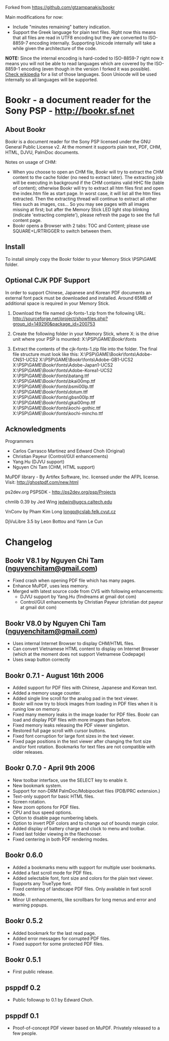Forked from https://github.com/gtzampanakis/bookr 

Main modifications for now:
* Include "minutes remaining" battery indication.
* Support the Greek language for plain text files. Right now this means that all files are read in UTF8 encoding but they are converted to ISO-8859-7 encoding internally. Supporting Unicode internally will take a while given the architecture of the code.

__NOTE:__ Since the internal encoding is hard-coded to ISO-8859-7 right now it means you will not be able to read languages which are covered by the ISO-8859-1 encoding (even though in the version I forked it was possible). [Check wikipedia](https://en.wikipedia.org/wiki/ISO/IEC_8859-1#Coverage) for a list of those languages. Soon Uniocde will be used internally so all languages will be supported.

# Bookr - a document reader for the Sony PSP - http://bookr.sf.net

## About Bookr

Bookr is a document reader for the Sony PSP licensed under the GNU General
Public License v2. At the moment it supports plain text, PDF, CHM, HTML, 
DJVU, PalmDoc documents.

Notes on usage of CHM:
- When you choose to open an CHM file, Bookr will try to extract the CHM content
to the cache folder (no need to extract later). The extracting job will be executing
in background if the CHM contains valid HHC file (table of content); otherwise
Bookr will try to extract all htm files first and open the index.htm file as
start page. In worst case, it will list all the htm files extracted. Then the
extracting thread will continue to extract all other files such as images, css...
So you may see pages with all images missing at first; but after the Memory Stick
LED light stop blinking (indicate 'extracting complete'), please refresh the page
to see the full content page.
- Bookr opens a Browser with 2 tabs: TOC and Content; please use SQUARE+L/RTRIGGER
to switch between them.

## Install
To install simply copy the Bookr folder to your Memory Stick \PSP\GAME folder. 

## Optional CJK PDF Support

In order to support Chinese, Japanese and Korean PDF documents an external font
pack must be downloaded and installed. Around 65MB of additional space is
required in your Memory Stick.

1) Download the file named cjk-fonts-1.zip from the following URL:
http://sourceforge.net/project/showfiles.php?group_id=149290&package_id=200753

2) Create the following folder in your Memory Stick, where X: is the drive unit
where your PSP is mounted:
X:\PSP\GAME\Bookr\fonts

3) Extract the contents of the cjk-fonts-1.zip file into the folder. The final
file structure must look like this:
X:\PSP\GAME\Bookr\fonts\Adobe-CNS1-UCS2
X:\PSP\GAME\Bookr\fonts\Adobe-GB1-UCS2
X:\PSP\GAME\Bookr\fonts\Adobe-Japan1-UCS2
X:\PSP\GAME\Bookr\fonts\Adobe-Korea1-UCS2
X:\PSP\GAME\Bookr\fonts\batang.ttf
X:\PSP\GAME\Bookr\fonts\bkai00mp.ttf
X:\PSP\GAME\Bookr\fonts\bsmi00lp.ttf
X:\PSP\GAME\Bookr\fonts\dotum.ttf
X:\PSP\GAME\Bookr\fonts\gbsn00lp.ttf
X:\PSP\GAME\Bookr\fonts\gkai00mp.ttf
X:\PSP\GAME\Bookr\fonts\kochi-gothic.ttf
X:\PSP\GAME\Bookr\fonts\kochi-mincho.ttf 

## Acknowledgments

Programmers 
  - Carlos Carrasco Martinez and Edward Choh (Original)
  - Christian Payeur (Control/GUI enhancements)
  - Yang.Hu (DJVU support)
  - Nguyen Chi Tam (CHM, HTML support)

MuPDF library - By Artifex Software, Inc. licensed under the AFPL license.
Visit: http://ghostpdf.com/new.html

ps2dev.org PSPSDK - http://ps2dev.org/psp/Projects 

chmlib 0.39 by Jed Wing <jedwin@ugcs.caltech.edu>

VnConv by Pham Kim Long <longp@cslab.felk.cvut.cz>

DjVuLibre 3.5 by Leon Bottou and Yann Le Cun

# Changelog

## Bookr V8.1 by Nguyen Chi Tam (nguyenchitam@gmail.com)
- Fixed crash when opening PDF file which has many pages.
- Enhance MuPDF, uses less memory.
- Merged with latest source code from CVS with following enhancements:
   + DJVU support by Yang.Hu (findreams at gmail dot com)
   + Control/GUI enhancements by Christian Payeur (christian dot payeur at gmail dot com)

## Bookr V8.0 by Nguyen Chi Tam (nguyenchitam@gmail.com)
- Uses internal Internet Browser to display CHM/HTML files.
- Can convert Vietnamese HTML content to display on Internet Browser (which
at the moment does not support Vietnamese Codepage)
- Uses swap button correctly
 
## Bookr 0.7.1 - August 16th 2006
- Added support for PDF files with Chinese, Japanese and Korean text.
- Added a memory usage counter.
- Added single line scroll for the analog pad in the text viewer.
- Bookr will now try to block images from loading in PDF files when it is
runing low on memory.
- Fixed many memory leaks in the image loader for PDF files. Bookr can load
and display PDF files with more images than before.
- Fixed memory leaks releasing the PDF viewer singleton.
- Restored full page scroll with cursor buttons.
- Fixed font corruption for large font sizes in the text viewer.
- Fixed page positions in the text viewer after changing the font size and/or
font rotation. Bookmarks for text files are not compatible with older
releases.

## Bookr 0.7.0 - April 9th 2006
- New toolbar interface, use the SELECT key to enable it.
- New bookmark system.
- Support for non-DRM PalmDoc/Mobipocket files (PDB/PRC extension.)
- Text-only support for basic HTML files.
- Screen rotation.
- New zoom options for PDF files.
- CPU and bus speed options.
- Option to disable page numbering labels.
- Option to invert PDF colors and to change out of bounds margin color.
- Added display of battery charge and clock to menu and toolbar.
- Fixed last folder viewing in the filechooser.
- Fixed centering in both PDF rendering modes.

## Bookr 0.6.0
- Added a bookmarks menu with support for multiple user bookmarks.
- Added a fast scroll mode for PDF files.
- Added selectable font, font size and colors for the plain text viewer.
Supports any TrueType font.
- Fixed centering of landscape PDF files. Only available in fast scroll mode.
- Minor UI enhancements, like scrollbars for long menus and error and warning
popups.

## Bookr 0.5.2
- Added bookmark for the last read page.
- Added error messages for corrupted PDF files.
- Fixed support for some protected PDF files.

## Bookr 0.5.1
- First public release.

## psppdf 0.2
- Public followup to 0.1 by Edward Choh.

## psppdf 0.1
- Proof-of-concept PDF viewer based on MuPDF. Privately released to a few
people. 
